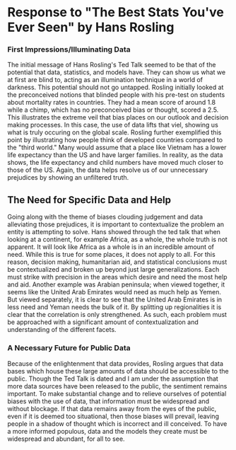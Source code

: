 # Response to "The Best Stats You've Ever Seen" by Hans Rosling

### First Impressions/Illuminating Data

  The initial message of Hans Rosling's Ted Talk seemed to be that of the potential that data, statistics, and models have. They can show us what we at first are blind to, acting as an illumination technique in a world of darkness. This potential should not go untapped. Rosling initially looked at the preconceived notions that blinded people with his pre-test on students about mortality rates in countries. They had a mean score of around 1.8 while a chimp, which has no preconceived bias or thought, scored a 2.5. This illustrates the extreme veil that bias places on our outlook and decision making processes. In this case, the use of data lifts that viel, showing us what is truly occuring on the global scale.  Rosling further exemplified this point by illustrating how people think of developed countries compared to the "third world." Many would assume that a place like Vietnam has a lower life expectancy than the US and have larger families. In reality, as the data shows, the life expectancy and child numbers have moved much closer to those of the US. Again, the data helps resolve us of our unnecessary prejudices by showing an unfiltered truth.
  
## The Need for Specific Data and Help
  
  Going along with the theme of biases clouding judgement and data alleviating those prejudices, it is important to contextualize the problem an entity is attempting to solve. Hans showed through the ted talk that when looking at a continent, for example Africa, as a whole, the whole truth is not apparent. It will look like Africa as a whole is in an incredible amount of need. While this is true for some places, it does not apply to all. For this reason, decision making, humanitarian aid, and statistical conclusions must be contextualized and broken up beyond just large generalizations. Each must strike with precision in the areas which desire and need the most help and aid. Another example was Arabian peninsula; when viewed together, it seems like the United Arab Emirates would need as much help as Yemen. But viewed separately, it is clear to see that the United Arab Emirates is in less need and Yeman needs the bulk of it. By splitting up regionalities it is clear that the correlation is only strengthened. As such, each problem must be approached with a significant amount of contextualization and understanding of the different facets. 
   
### A Necessary Future for Public Data
  
  Because of the enlightenment that data provides, Rosling argues that data bases which house these large amounts of data should be accessible to the public. Though the Ted Talk is dated and I am under the assumption that more data sources have been released to the public, the sentiment remains important. To make substantial change and to relieve ourselves of potential biases with the use of data, that information must be widespread and without blockage. If that data remains away from the eyes of the public, even if it is deemed too situational, then those biases will prevail, leaving people in a shadow of thought which is incorrect and ill conceived. To have a more informed populous, data and the models they create must be widespread and abundant, for all to see. 


